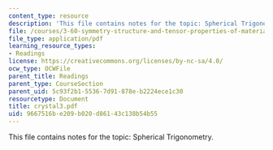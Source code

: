 ```yaml
---
content_type: resource
description: 'This file contains notes for the topic: Spherical Trigonometry.'
file: /courses/3-60-symmetry-structure-and-tensor-properties-of-materials-fall-2005/9667516be209b020d86143c138b54b55_crystal3.pdf
file_type: application/pdf
learning_resource_types:
- Readings
license: https://creativecommons.org/licenses/by-nc-sa/4.0/
ocw_type: OCWFile
parent_title: Readings
parent_type: CourseSection
parent_uid: 5c93f2b1-5536-7d91-878e-b2224ece1c30
resourcetype: Document
title: crystal3.pdf
uid: 9667516b-e209-b020-d861-43c138b54b55
---
```

This file contains notes for the topic: Spherical Trigonometry.